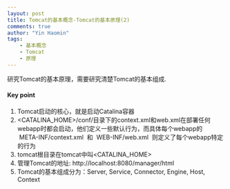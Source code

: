 ```yaml
---
layout: post
title: Tomcat的基本概念-Tomcat的基本原理(2)
comments: true
author: "Yin Haomin"
tags:
    - 基本概念
    - Tomcat
    - 原理
---
```


研究Tomcat的基本原理，需要研究清楚Tomcat的基本组成.<br>
#### Key point<br>
1. Tomcat启动的核心，就是启动Catalina容器
2. <CATALINA_HOME>/conf/目录下的context.xml和web.xml在部署任何webapp时都会启动，他们定义一些默认行为，而具体每个webapp的  META-INF/context.xml  和  WEB-INF/web.xml  则定义了每个webapp特定的行为
3. tomcat根目录在tomcat中叫<CATALINA_HOME>
4. 管理Tomcat的地址: http://localhost:8080/manager/html
5. Tomcat的基本组成分为：Server, Service, Connector, Engine, Host, Context

